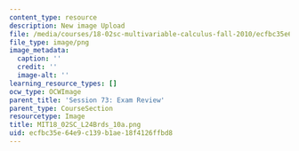 ```yaml
---
content_type: resource
description: New image Upload
file: /media/courses/18-02sc-multivariable-calculus-fall-2010/ecfbc35e64e9c139b1ae18f4126ffbd8_MIT18_02SC_L24Brds_10a.png
file_type: image/png
image_metadata:
  caption: ''
  credit: ''
  image-alt: ''
learning_resource_types: []
ocw_type: OCWImage
parent_title: 'Session 73: Exam Review'
parent_type: CourseSection
resourcetype: Image
title: MIT18_02SC_L24Brds_10a.png
uid: ecfbc35e-64e9-c139-b1ae-18f4126ffbd8
---
```

